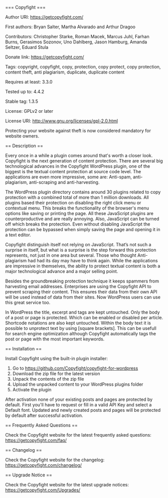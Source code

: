 === Copyfight ===

Author URI:         https://getcopyfight.com/

First authors:      Bryan Salter, Martha Alvarado and Arthur Dragoo

Contributors:       Christopher Starke, Roman Macek, Marcus Juhl, Farhan Burns, Gerasimos Sozonov, Uno Dahlberg, Jason Hamburg, Amanda Seltzer, Eduard Stula

Donate link:        https://getcopyfight.com/

Tags:               copyright, copyfight, copy, protection, copy protect, copy protection, content theft, anti plagiarism, duplicate, duplicate content

Requires at least:  3.3.0

Tested up to:       4.4.2

Stable tag:         1.3.5

License:            GPLv2 or later

License URI:        http://www.gnu.org/licenses/gpl-2.0.html

Protecting your website against theft is now considered mandatory for website owners.

== Description ==

Every once in a while a plugin comes around that's worth a closer look.
Copyfight is the next generation of content protection. There are several big
technological advances in the Copyfight WordPress plugin, one of the biggest is
the textual content protection at source code level. The applications are even
more impressive, some are: Anti-spam, anti-plagiarism, anti-scraping and
anti-harvesting.

The WordPress plugin directory contains around 30 plugins related to copy
protection with a combined total of more than 1 million downloads. All plugins
based their protection on disabling the right click menu or contextual menu.
This breaks the functionality of the browser's menu options like saving or
printing the page. All these JavaScript plugins are counterproductive and are
really annoying. Also, JavaScript can be turned off which breaks the protection.
Even without disabling JavaScript the protection can be bypassed when simply
saving the page and opening it in a text editor.

Copyfight distinguish itself not relying on JavaScript. That’s not such a
surprise in itself, but what is a surprise is the step forward this protection
represents, not just in one area but several. Those who thought Anti-plagiarism
had had its day may have to think again. While the applications are impressive
in themselves, the ability to protect textual content is both a major
technological advance and a major selling point.

Besides the groundbreaking protection technique it keeps spammers from
harvesting email addresses. Enterprises are using the Copyfight API to prevent
scraping their content. This ensures their data from their own API will be used
instead of data from their sites. Now WordPress users can use this great service
too.

In WordPress the title, excerpt and tags are kept untouched. Only the body of a
post or page is protected. Which can be enabled or disabled per article.
Shortcode notations are also kept untouched. Within the body text it is possible
to unprotect text by using [square brackets]. This can be usefull for search
engine optimization although Copyfight automatically tags the post or page with
the most important keywords.

== Installation ==

Install Copyfight using the built-in plugin installer:
1. Go to https://github.com/Copyfight/copyfight-for-wordpress
2. Download the zip file for the latest version
3. Unpack the contents of the zip file
4. Upload the unpacked content to your WordPress plugins folder
5. Activate the plugin

After activation none of your existing posts and pages are protected by default. First you'll have to request or fill in
a valid API Key and select a Default font. Updated and newly created posts and pages will be protected by default after
successful activation.

== Frequently Asked Questions ==

Check the Copyfight website for the latest frequently asked questions: https://getcopyfight.com/faq/

== Changelog ==

Check the Copyfight website for the changelog: https://getcopyfight.com/changelog/

== Upgrade Notice ==

Check the Copyfight website for the latest upgrade notices: https://getcopyfight.com/Upgrades/
